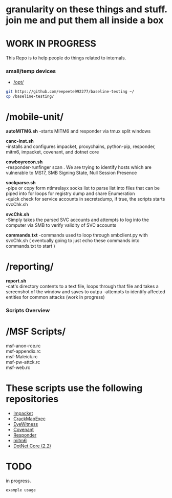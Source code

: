 granularity on these things and stuff. join me and put them all inside a box
======
WORK IN PROGRESS 
======

This Repo is to help people do things related to internals.

### small/temp devices
- [/opt/](http://www.pathname.com/fhs/pub/fhs-2.3.html#OPTADDONAPPLICATIONSOFTWAREPACKAGES)
```bash
git https://github.com/eepeete992277/baseline-testing ~/
cp /baseline-testing/
```

/mobile-unit/
======
**autoMITM6.sh**
-starts MITM6 and responder via tmux split windows  

**canc-inst.sh**  
-installs and configures impacket, proxychains, python-pip, responder, mitm6, impacket, covenant, and dotnet core

**cowboyrecon.sh**   
-responder-runfinger scan . We are trying to identify hosts which are vulnerable to MS17, SMB Signing State, Null Session Presence

**sockparse.sh**   
-pipe or copy form ntlmrelayx socks list to parse list into files that can be piped into for loops for registry dump and share Enumeration  
-quick check for service accounts in secretsdump, if true, the scripts starts svcChk.sh

**svcChk.sh**  
-Simply takes the parsed SVC accounts and attempts to log into the computer via SMB to verify validity of SVC accounts

**commands.txt**
-commands used to loop through smbclient.py with svcChk.sh ( eventually going to just echo these commands into commands.txt to start )
  
/reporting/
======
**report.sh**  
-cat's directory contents to a text file, loops through that file and takes a screenshot of the window and saves to outpu
-attempts to identify affected entities for common attacks (work in progress)  

### Scripts Overview ###  
/MSF Scripts/
======
msf-anon-rce.rc  
msf-appendix.rc  
msf-Maleick.rc  
msf-pw-attck.rc  
msf-web.rc  


# These scripts use the following repositories
- [Impacket](https://github.com/https://github.com/SecureAuthCorp/impacket)
- [CrackMapExec](https://github.com/byt3bl33d3r/CrackMapExec)
- [EyeWitness](https://github.com/FortyNorthSecurity/EyeWitness)
- [Covenant](https://github.com/cobbr/Covenant)
- [Responder](https://github.com/lgandx/Responder)
- [mitm6](https://github.com/fox-it/mitm6)
- [DotNet Core (2.2)](https://dotnet.microsoft.com/download/dotnet-core/2.2)


# TODO




in progress.
```bash
example usage
```





